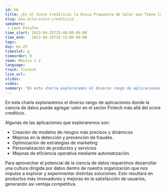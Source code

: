 ```yaml
---
id: hb
title: ¿Es el Score Crediticio la Única Propuesta de Valor que Tiene la Ciencia de Datos?
slug: mas-alla-score-crediticio
speakers:
 - León Palafox
time_start: 2023-04-25T15:40:00-06:00
time_end:   2023-04-25T16:15:00-06:00 
tags:
day: mx-23
timeslot: g
timeorder: 0
room: México 1-2
language: 
track: fintech
live_url: 
slides: 
video: 
summary: "En esta charla exploraremos el diverso rango de aplicaciones donde la ciencia de datos puede agregar valor en el sector Fintech más allá del score crediticio."
---
```


En esta charla exploraremos el diverso rango de aplicaciones donde la ciencia de datos puede agregar valor en el sector Fintech más allá del score crediticio. 

Algunas de las aplicaciones que exploraremos son: 
* Creación de modelos de riesgos más precisos y dinámicos
* Mejoras en la detección y prevención de fraudes. 
* Optimización de estrategias de marketing
* Personalización de productos y servicios
* Mejoras de eficiencia operativa mediante automatización.

Para aprovechar el potencial de la ciencia de datos requerimos desarrollar una cultura dirigida por datos dentro de nuestra organización que nos impulse a explorar y experimentar distintas soluciones. Esto resultará en productos más innovadores y mejoras en la satisfacción de usuarios, generando así ventaja competitiva.
